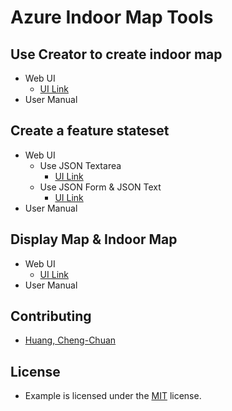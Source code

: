 # Azure Indoor Map Tools

## Use Creator to create indoor map
* Web UI
  * [UI Link](https://archerhuang.github.io/Azure-Indoor-Map-Tools/Creator-Create-Azure-Indoor-Map/)
* User Manual

## Create a feature stateset
* Web UI
  * Use JSON Textarea
    * [UI Link](https://archerhuang.github.io/Azure-Indoor-Map-Tools/Set-Feature-Stateset/form/)
  * Use JSON Form & JSON Text
    * [UI Link](https://archerhuang.github.io/Azure-Indoor-Map-Tools/Set-Feature-Stateset/form_textarea/)
* User Manual

## Display Map & Indoor Map
* Web UI
  * [UI Link](https://archerhuang.github.io/Azure-Indoor-Map-Tools/Indoor-Map)
* User Manual

## Contributing
* [Huang, Cheng-Chuan](https://github.com/ArcherHuang)

## License
* Example is licensed under the [MIT](./LICENSE) license.